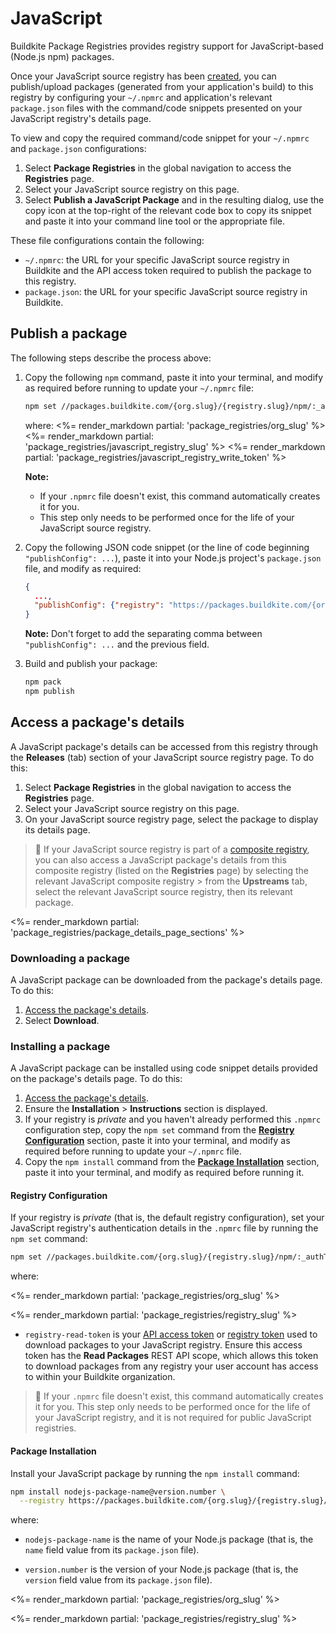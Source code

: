 # JavaScript

Buildkite Package Registries provides registry support for JavaScript-based (Node.js npm) packages.

Once your JavaScript source registry has been [created](/docs/package-registries/manage-registries#create-a-source-registry), you can publish/upload packages (generated from your application's build) to this registry by configuring your `~/.npmrc` and application's relevant `package.json` files with the command/code snippets presented on your JavaScript registry's details page.

To view and copy the required command/code snippet for your `~/.npmrc` and `package.json` configurations:

1. Select **Package Registries** in the global navigation to access the **Registries** page.
1. Select your JavaScript source registry on this page.
1. Select **Publish a JavaScript Package** and in the resulting dialog, use the copy icon at the top-right of the relevant code box to copy its snippet and paste it into your command line tool or the appropriate file.

These file configurations contain the following:

- `~/.npmrc`: the URL for your specific JavaScript source registry in Buildkite and the API access token required to publish the package to this registry.
- `package.json`: the URL for your specific JavaScript source registry in Buildkite.

## Publish a package

The following steps describe the process above:

1. Copy the following `npm` command, paste it into your terminal, and modify as required before running to update your `~/.npmrc` file:

    ```bash
    npm set //packages.buildkite.com/{org.slug}/{registry.slug}/npm/:_authToken registry-write-token
    ```

    where:
    <%= render_markdown partial: 'package_registries/org_slug' %>
    <%= render_markdown partial: 'package_registries/javascript_registry_slug' %>
    <%= render_markdown partial: 'package_registries/javascript_registry_write_token' %>

    **Note:**
    * If your `.npmrc` file doesn't exist, this command automatically creates it for you.
    * This step only needs to be performed once for the life of your JavaScript source registry.

1. Copy the following JSON code snippet (or the line of code beginning `"publishConfig": ...`), paste it into your Node.js project's `package.json` file, and modify as required:

    ```json
    {
      ...,
      "publishConfig": {"registry": "https://packages.buildkite.com/{org.slug}/{registry.slug}/npm/"}
    }
    ```

    **Note:** Don't forget to add the separating comma between `"publishConfig": ...` and the previous field.

1. Build and publish your package:

    ```bash
    npm pack
    npm publish
    ```

## Access a package's details

A JavaScript package's details can be accessed from this registry through the **Releases** (tab) section of your JavaScript source registry page. To do this:

1. Select **Package Registries** in the global navigation to access the **Registries** page.
1. Select your JavaScript source registry on this page.
1. On your JavaScript source registry page, select the package to display its details page.

> 📘
> If your JavaScript source registry is part of a [composite registry](/docs/package-registries/manage-registries#composite-registries), you can also access a JavaScript package's details from this composite registry (listed on the **Registries** page) by selecting the relevant JavaScript composite registry > from the **Upstreams** tab, select the relevant JavaScript source registry, then its relevant package.

<%= render_markdown partial: 'package_registries/package_details_page_sections' %>

### Downloading a package

A JavaScript package can be downloaded from the package's details page. To do this:

1. [Access the package's details](#access-a-packages-details).
1. Select **Download**.

### Installing a package

A JavaScript package can be installed using code snippet details provided on the package's details page. To do this:

1. [Access the package's details](#access-a-packages-details).
1. Ensure the **Installation** > **Instructions** section is displayed.
1. If your registry is _private_ and you haven't already performed this `.npmrc` configuration step, copy the `npm set` command from the [**Registry Configuration**](#registry-configuration) section, paste it into your terminal, and modify as required before running to update your `~/.npmrc` file.
1. Copy the `npm install` command from the [**Package Installation**](#package-installation) section, paste it into your terminal, and modify as required before running it.

<h4 id="registry-configuration">Registry Configuration</h4>

If your registry is _private_ (that is, the default registry configuration), set your JavaScript registry's authentication details in the `.npmrc` file by running the `npm set` command:

```bash
npm set //packages.buildkite.com/{org.slug}/{registry.slug}/npm/:_authToken registry-read-token
```

where:

<%= render_markdown partial: 'package_registries/org_slug' %>

<%= render_markdown partial: 'package_registries/registry_slug' %>

- `registry-read-token` is your [API access token](https://buildkite.com/user/api-access-tokens) or [registry token](/docs/package-registries/manage-registries#configure-registry-tokens) used to download packages to your JavaScript registry. Ensure this access token has the **Read Packages** REST API scope, which allows this token to download packages from any registry your user account has access to within your Buildkite organization.

> 📘
> If your `.npmrc` file doesn't exist, this command automatically creates it for you.
> This step only needs to be performed once for the life of your JavaScript registry, and it is not required for public JavaScript registries.

<h4 id="package-installation">Package Installation</h4>

Install your JavaScript package by running the `npm install` command:

```bash
npm install nodejs-package-name@version.number \
  --registry https://packages.buildkite.com/{org.slug}/{registry.slug}/npm/
```

where:

- `nodejs-package-name` is the name of your Node.js package (that is, the `name` field value from its `package.json` file).

- `version.number` is the version of your Node.js package (that is, the `version` field value from its `package.json` file).

<%= render_markdown partial: 'package_registries/org_slug' %>

<%= render_markdown partial: 'package_registries/registry_slug' %>
